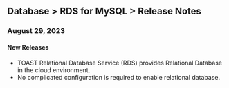 ## Database > RDS for MySQL > Release Notes

### August 29, 2023

#### New Releases

- TOAST Relational Database Service (RDS) provides Relational Database in the cloud environment.
- No complicated configuration is required to enable relational database.